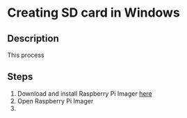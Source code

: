 # Creating SD card in Windows

## Description

This process 

## Steps

1. Download and install Raspberry Pi Imager [here](https://downloads.raspberrypi.org/imager/imager_latest.exe) 
2. Open Raspberry Pi Imager
3. 